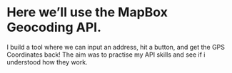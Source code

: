# Here we’ll use the MapBox Geocoding API.
I build a tool where we can input an address, hit a button, and get the GPS Coordinates back!
The aim was to practise my API skills and see if i understood how they work.


